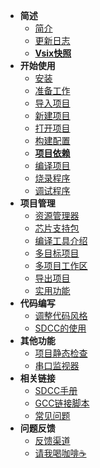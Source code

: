 - **简述**
  - [简介](README.md)
  - [更新日志](https://marketplace.visualstudio.com/items/CL.eide/changelog)
  - [**Vsix快照**](https://cloud.github0null.io/s/1oCE)
- **开始使用**
  - [安装](zh-cn/install.md)
  - [准备工作](zh-cn/prepare_work.md)
  - [导入项目](zh-cn/import_project.md)
  - [新建项目](zh-cn/create_project.md)
  - [打开项目](zh-cn/open_project.md)
  - [构建配置](zh-cn/builder_config.md)
  - [**项目依赖**](zh-cn/project_deps.md)
  - [编译项目](zh-cn/build_project.md)
  - [烧录程序](zh-cn/download_to_device.md)
  - [调试程序](zh-cn/debug_project.md)
- **项目管理**
  - [资源管理器](zh-cn/project_manager.md)
  - [芯片支持包](zh-cn/chip_support_pack.md)
  - [编译工具介绍](zh-cn/toolchain_support.md)
  - [多目标项目](zh-cn/project_targets.md)
  - [多项目工作区](zh-cn/multi_prj_workspace.md)
  - [导出项目](zh-cn/export_project.md)
  - [实用功能](zh-cn/utility_functions.md)
- **代码编写**
  - [调整代码风格](zh-cn/code_format.md)
  - [SDCC的使用](zh-cn/sdcc.md)
- **其他功能**
  - [项目静态检查](zh-cn/cppcheck.md)
  - [串口监视器](zh-cn/serialport_monitor.md)
- **相关链接**
  - [SDCC手册](http://sdcc.sourceforge.net/doc/sdccman.pdf)
  - [GCC链接脚本](https://sourceware.org/binutils/docs/ld/index.html#SEC_Contents)
  - [常见问题](https://discuss.em-ide.com/t/FAQ)
- **问题反馈**
  - [反馈渠道](zh-cn/issue_report.md)
  - [请我喝咖啡☕](zh-cn/coffee.md)
